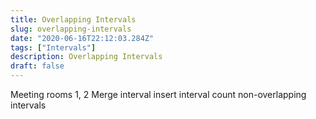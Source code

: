 ```yaml
---
title: Overlapping Intervals
slug: overlapping-intervals
date: "2020-06-16T22:12:03.284Z"
tags: ["Intervals"]
description: Overlapping Intervals
draft: false
---
```


Meeting rooms 1, 2
Merge interval
insert interval
count non-overlapping intervals
